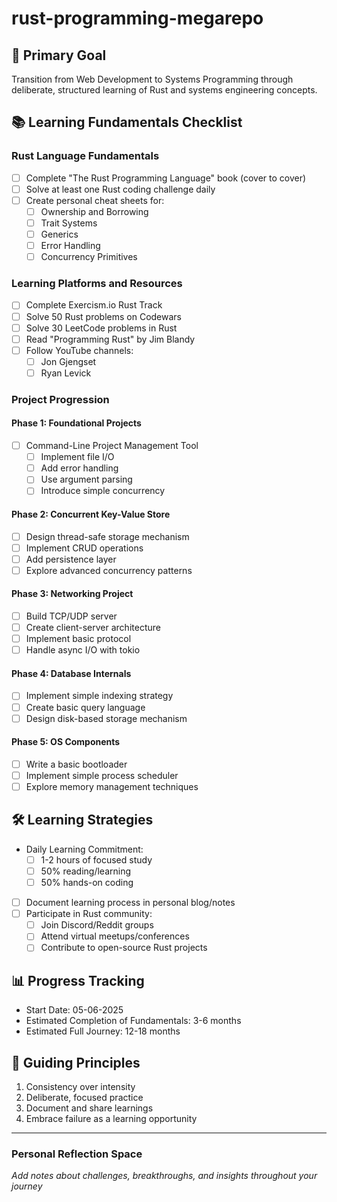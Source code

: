 # rust-programming-megarepo

## 🎯 Primary Goal
Transition from Web Development to Systems Programming through deliberate, structured learning of Rust and systems engineering concepts.

## 📚 Learning Fundamentals Checklist

### Rust Language Fundamentals
- [ ] Complete "The Rust Programming Language" book (cover to cover)
- [ ] Solve at least one Rust coding challenge daily
- [ ] Create personal cheat sheets for:
  - [ ] Ownership and Borrowing
  - [ ] Trait Systems
  - [ ] Generics
  - [ ] Error Handling
  - [ ] Concurrency Primitives

### Learning Platforms and Resources
- [ ] Complete Exercism.io Rust Track
- [ ] Solve 50 Rust problems on Codewars
- [ ] Solve 30 LeetCode problems in Rust
- [ ] Read "Programming Rust" by Jim Blandy
- [ ] Follow YouTube channels:
  - [ ] Jon Gjengset
  - [ ] Ryan Levick

### Project Progression

#### Phase 1: Foundational Projects
- [ ] Command-Line Project Management Tool
  - [ ] Implement file I/O
  - [ ] Add error handling
  - [ ] Use argument parsing
  - [ ] Introduce simple concurrency

#### Phase 2: Concurrent Key-Value Store
- [ ] Design thread-safe storage mechanism
- [ ] Implement CRUD operations
- [ ] Add persistence layer
- [ ] Explore advanced concurrency patterns

#### Phase 3: Networking Project
- [ ] Build TCP/UDP server
- [ ] Create client-server architecture
- [ ] Implement basic protocol
- [ ] Handle async I/O with tokio

#### Phase 4: Database Internals
- [ ] Implement simple indexing strategy
- [ ] Create basic query language
- [ ] Design disk-based storage mechanism

#### Phase 5: OS Components
- [ ] Write a basic bootloader
- [ ] Implement simple process scheduler
- [ ] Explore memory management techniques

## 🛠 Learning Strategies
- Daily Learning Commitment:
  - [ ] 1-2 hours of focused study
  - [ ] 50% reading/learning
  - [ ] 50% hands-on coding
- [ ] Document learning process in personal blog/notes
- [ ] Participate in Rust community:
  - [ ] Join Discord/Reddit groups
  - [ ] Attend virtual meetups/conferences
  - [ ] Contribute to open-source Rust projects

## 📊 Progress Tracking
- Start Date: 05-06-2025
- Estimated Completion of Fundamentals: 3-6 months
- Estimated Full Journey: 12-18 months

## 🧭 Guiding Principles
1. Consistency over intensity
2. Deliberate, focused practice
3. Document and share learnings
4. Embrace failure as a learning opportunity

---

### Personal Reflection Space
*Add notes about challenges, breakthroughs, and insights throughout your journey*
